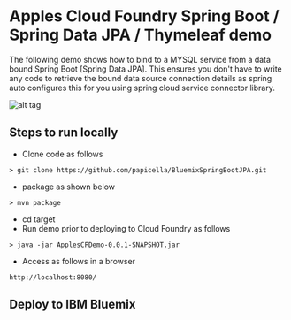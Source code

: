 <h1> Apples Cloud Foundry Spring Boot / Spring Data JPA / Thymeleaf demo </h1>

The following demo shows how to bind to a MYSQL service from a data bound Spring Boot [Spring Data JPA]. 
This ensures you don't have to write any code to retrieve the bound data source connection details as 
spring auto configures this for you using spring cloud service connector library.

![alt tag](https://dl.dropboxusercontent.com/u/15829935/albums-view-bluemix.png)

<h2> Steps to run locally </h2>

- Clone code as follows

```
> git clone https://github.com/papicella/BluemixSpringBootJPA.git
```

- package as shown below

```
> mvn package
```

- cd target
- Run demo prior to deploying to Cloud Foundry as follows

```
> java -jar ApplesCFDemo-0.0.1-SNAPSHOT.jar
```

- Access as follows in a browser

```
http://localhost:8080/
```

<h2> Deploy to IBM Bluemix <h2>